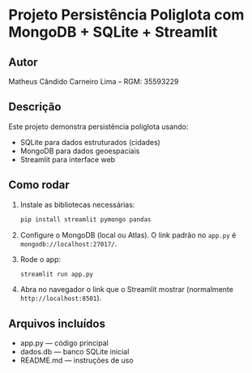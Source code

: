 # Projeto Persistência Poliglota com MongoDB + SQLite + Streamlit

## Autor
Matheus Cândido Carneiro Lima – RGM: 35593229

## Descrição
Este projeto demonstra persistência poliglota usando:
- SQLite para dados estruturados (cidades)
- MongoDB para dados geoespaciais
- Streamlit para interface web

## Como rodar

1. Instale as bibliotecas necessárias:
   ```bash
   pip install streamlit pymongo pandas
   ```

2. Configure o MongoDB (local ou Atlas). O link padrão no `app.py` é `mongodb://localhost:27017/`.

3. Rode o app:
   ```bash
   streamlit run app.py
   ```

4. Abra no navegador o link que o Streamlit mostrar (normalmente `http://localhost:8501`).

## Arquivos incluídos
- app.py — código principal
- dados.db — banco SQLite inicial
- README.md — instruções de uso
